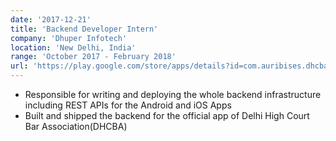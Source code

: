 ```yaml
---
date: '2017-12-21'
title: 'Backend Developer Intern'
company: 'Dhuper Infotech'
location: 'New Delhi, India'
range: 'October 2017 - February 2018'
url: 'https://play.google.com/store/apps/details?id=com.auribises.dhcba'
---
```


- Responsible for writing and deploying the whole backend infrastructure including REST APIs for the Android and iOS Apps
- Built and shipped the backend for the official app of Delhi High Court Bar Association(DHCBA)

